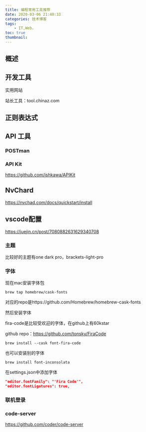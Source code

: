 ```yaml
---
title: 编程常用工具推荐
date: 2020-03-06 21:40:33
categories: 技术博客
tags:
    - IT,Web，
toc: true
thumbnail: 
---
```


## 概述



<!--more-->

## 开发工具

实用网站

站长工具：tool.chinaz.com



## 正则表达式





## API 工具



### POSTman



### API Kit

https://github.com/ishkawa/APIKit



## NvChard

https://nvchad.com/docs/quickstart/install



## vscode配置

https://juejin.cn/post/7080882631629340708

### 主题

比较好的主题有one dark pro，brackets-light-pro

### 字体

现在mac安装字体包

```shell
brew tap homebrew/cask-fonts
```

对应的repo是https://github.com/Homebrew/homebrew-cask-fonts

然后安装字体

fira-code是比较受欢迎的字体，在github上有60kstar

github repo：https://github.com/tonsky/FiraCode

```shell
brew install --cask font-fira-code
```

也可以安装别的字体

```shell
brew install font-inconsolata
```

在settings.json中添加字体

```json
"editor.fontFamily": "'Fira Code'",
"editor.fontLigatures": true,
```



### 联机登录



### code-server

https://github.com/coder/code-server

